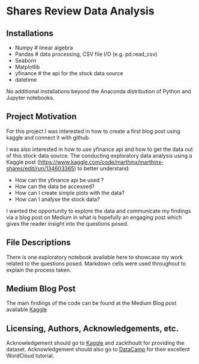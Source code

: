 # Shares Review Data Analysis

## Installations
 - Numpy  # linear algebra
 - Pandas # data processing, CSV file I/O (e.g. pd.read_csv)
 - Seaborn
 - Matplotlib
 - yfinance # the api for the stock data source
 - datetime

 
No additional installations beyond the Anaconda distribution of Python and Jupyter notebooks.

## Project Motivation
For this project I was interested in how to create a first blog post using kaggle and connect it with github.

I was also interested in how to use yfinance api and how to get the data out of this stock data source.
The conducting exploratory data analysis using a Kaggle post (https://www.kaggle.com/code/marthinx/marthinx-shares/edit/run/134603365) to better understand:
 - How can the yfinance api be used ?
 - How can the data be accessed?
 - How can I create simple plots with the data?
 - How can I analyse the stock data?

I wanted the opportunity to explore the data and communicate my findings via a blog post on Medium in what is hopefully an engaging post which gives the reader insight into the questions posed. 

## File Descriptions
There is one exploratory notebook available here to showcase my work related to the questions posed. Markdown cells were used throughout to explain the process taken.

## Medium Blog Post 
The main findings of the code can be found at the Medium Blog post available [Kaggle](https://www.kaggle.com/code/marthinx/marthinx-shares)

## Licensing, Authors, Acknowledgements, etc.
Acknowledgement should go to [Kaggle](https://www.kaggle.com/code/marthinx/marthinx-shares) and zackthoutt for providing the dataset. Acknowledgement should also go to [DataCamp](https://www.datacamp.com/community/tutorials/wordcloud-python) for their excellent WordCloud tutorial.
